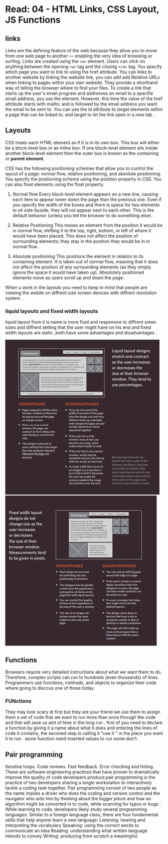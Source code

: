 # Read: 04 - HTML Links, CSS Layout, JS Functions
## links
Links are the defining feature of the web because they allow 
you to move from one web page to another — enabling the
very idea of browsing or surfing. Links are created using the `<a>` element.
Users can click on anything between the opening `<a>` tag and the
 closing `</a>` tag. You specify which page you want to link to using
 the href attribute.
You can links to another website by linking the website link, you 
can add add Relative URLs  when linking to pages within your own
website. They provide a shorthand way of telling the browser where to
find your files.
To create a link that starts up the user's email program and
addresses an email to a specifie  email address, you use the <a>
element. However, this time the value of the href attribute starts
with mailto: and is followed by the email address you want the
email to be sent to.
You can use the id attribute to target elements within
a page that can be linked to. and target to let the link open in a new tab .
## Layouts
CSS treats each HTML element as if it is in its
own box. This box will either be a block-level
box or an inline box. If one block-level element sits inside another
block-level element then the outer box is
known as the containing or **parent element**.

CSS has the following positioning schemes that allow you to control
the layout of a page: normal flow, relative positioning, and absolute
positioning. You specify the positioning scheme using the position
property in CSS. You can also float elements using the float property.

1. Normal flow
Every block-level element
appears on a new line, causing
each item to appear lower down
the page than the previous one.
Even if you specify the width
of the boxes and there is space
for two elements to sit side-byside, they will not appear next
to each other. This is the default
behavior (unless you tell the
browser to do something else).

2. Relative Positioning
This moves an element from the
position it would be in normal
flow, shifting it to the top, right,
bottom, or left of where it
would have been placed. This
does not affect the position of
surrounding elements; they stay
in the position they would be in
in normal flow.
3. Absolute positioning
This positions the element
in relation to its containing
element. It is taken out of
normal flow, meaning that it
does not affect the position
of any surrounding elements
(as they simply ignore the
space it would have taken up).
Absolutely positioned elements
move as users scroll up and
down the page.

When u work in the layouts you need to keep in mind 
that people are viewing the webite on diffrent size screen devices
with diffrent resolution system .

### liquid layouts and fixed width layouts 
liquid layout from it is name is more fluid and responsive to diffrent sreen sizes and diffrent setting that the user might have on his end  and fixed width layouts are static ,both have some advantages and disadvantages .


![liquid](/images/liquid.png)
![liquid](/images/fixed.png)

## Functions
Browsers require very detailed instructions about what
we want them to do. Therefore, complex scripts can run
to hundreds (even thousands) of lines. Programmers use
functions, methods, and objects to organize their code
where going to disccus one of those today.
### FUNctions 
They may look scary at first but they are your friend we use them to assign them a set of code that we want to run more than once through the code and that will save us alot of time in the long run .
first of you need to declare a function  by giving it a name  about what it does and entering the lines of code it contains, the seconed step is calling it "use it " in the place you want it to run . some function need inserted values to run some don't .

## Pair programming 


Iterative loops. Code reviews. Fast feedback. Error checking and linting. These are software engineering practices that have proven to dramatically improve the quality of code developers produce.pair programming is the practice of two developers sharing a single workstation to interactively tackle a coding task together.
Pair programming consist of two people as the name implies a driver who does the coding and version control and the navigator who aids him by thinking about the bigger piture and how an algorithm might be converted in to code, while scanning for typos or bugs .
While learning to code, developers likely study several programming languages. Similar to a foreign language class, there are four fundamental skills that help anyone learn a new language: Listening: hearing and interpreting the vocabulary Speaking: using the correct words to communicate an idea Reading: understanding what written language intends to convey Writing: producing from scratch a meaningful.
